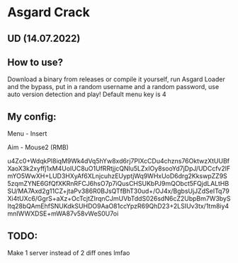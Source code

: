 # Asgard Crack

## UD (14.07.2022)

## How to use?

Download a binary from releases or compile it yourself, run Asgard Loader and the bypass, put in a random username and a random password, use auto version detection and play! Default menu key is 4

## My config:

Menu - Insert

Aim - Mouse2 (RMB)

u4Zc0+WdqkPl8iqM9Wk4dVq5hYw8xd6rj7PIXcCDu4chzns76OktwzXtUUBfXaoX3k2xyffj1xM4UoIUC8uO1UfRRtjjcQNlu5LZxIOy8sooYd7jDpJ/UDCcfv2lFmYO5WwXH+LUD3HXyAf6XLnjcuhzEUyptjWq9WHxUoD6drg2KkswpZZ9S5zqmZYNE6GfQfXKRnRFCJ6hsO7p7iQusCHSUKbPJ9mQObct5FQjdLALtHBSU/MA7Axd2g11CZ+jtaPv386R0BJsQTfBhT30ud+/OJ4x/BgbsUjJZdSeITq79Xi4tUXc6/GgrS+aXz+OcTcjtZIrqnCJmUVbTddS026sdN6cZ2UbpBm7W3bySItq28bQAmEhfSNUKdkSUHDO9AaO81ccYpzR69QhD23+2LSIUv3tx/1tm8iy4mnIWWXDSE+mWA87v58vWeS0U7oi

## TODO:

Make 1 server instead of 2 diff ones lmfao
